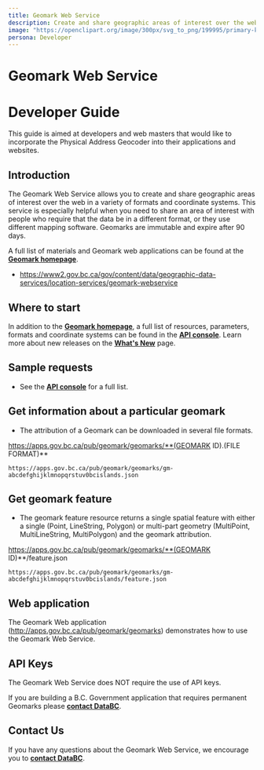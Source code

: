 ```yaml
---
title: Geomark Web Service
description: Create and share geographic areas of interest over the web in a variety of formats and coordinate systems
image: "https://openclipart.org/image/300px/svg_to_png/199995/primary-kig-polygon.png"
persona: Developer
---
```


# Geomark Web Service
# Developer Guide
This guide is aimed at developers and web masters that would like to incorporate the Physical Address Geocoder into their applications and websites. 
<br>
## Introduction
The Geomark Web Service allows you to create and share geographic areas of interest over the web in a variety of formats and coordinate systems. This service is especially helpful when you need to share an area of interest with people who require that the data be in a different format, or they use different mapping software.
Geomarks are immutable and expire after 90 days.

A full list of materials and Geomark web applications can be found at the **[Geomark homepage](https://www2.gov.bc.ca/gov/content?id=F6BAF45131954020BCFD2EBCC456F084)**.
* https://www2.gov.bc.ca/gov/content/data/geographic-data-services/location-services/geomark-webservice


## Where to start
In addition to the **[Geomark homepage](https://www2.gov.bc.ca/gov/content?id=F6BAF45131954020BCFD2EBCC456F084)**, a full list of resources, parameters, formats and coordinate systems can be found in the **[API console](https://catalogue.data.gov.bc.ca/dataset/geomark-web-service/resource/5c237fac-851c-4cd9-987c-d5cc5a0da7e9/view/fd2f9b17-8527-4a89-a552-7786d36ba1f1)**. Learn more about new releases on the **[What's New](https://www2.gov.bc.ca/gov/content?id=C88C27C98E9B4BACBC0978017CAA5F84)** page.


## Sample requests
* See the **[API console](https://catalogue.data.gov.bc.ca/dataset/geomark-web-service/resource/5c237fac-851c-4cd9-987c-d5cc5a0da7e9/view/fd2f9b17-8527-4a89-a552-7786d36ba1f1)** for a full list.

## Get information about a particular geomark
* The attribution of a Geomark can be downloaded in several file formats.

https://apps.gov.bc.ca/pub/geomark/geomarks/**(GEOMARK ID).(FILE FORMAT)**
```console
https://apps.gov.bc.ca/pub/geomark/geomarks/gm-abcdefghijklmnopqrstuv0bcislands.json
```

## Get geomark feature
* The geomark feature resource returns a single spatial feature with either a single (Point, LineString, Polygon) or multi-part geometry (MultiPoint, MultiLineString, MultiPolygon) and the geomark attribution. 

https://apps.gov.bc.ca/pub/geomark/geomarks/**(GEOMARK ID)**/feature.json
```console
https://apps.gov.bc.ca/pub/geomark/geomarks/gm-abcdefghijklmnopqrstuv0bcislands/feature.json
```

## Web application

The Geomark Web application (http://apps.gov.bc.ca/pub/geomark/geomarks) demonstrates how to use the Geomark Web Service.


## API Keys

The Geomark Web Service does NOT require the use of API keys.

If you are building a B.C. Government application that requires permanent Geomarks please **[contact DataBC](https://forms.gov.bc.ca/databc-contact-us/)**.


## Contact Us
If you have any questions about the Geomark Web Service, we encourage you to **[contact DataBC](https://forms.gov.bc.ca/databc-contact-us/)**.
